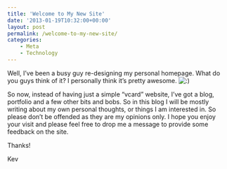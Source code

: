 ```yaml
---
title: 'Welcome to My New Site'
date: '2013-01-19T10:32:00+00:00'
layout: post
permalink: /welcome-to-my-new-site/
categories:
    - Meta
    - Technology
---
```


Well, I’ve been a busy guy re-designing my personal homepage. What do you guys think of it? I personally think it’s pretty awesome. ![:)](https://web.archive.org/web/20130707182343im_/http://kevquirk.com/wp-includes/images/smilies/icon_smile.gif)

So now, instead of having just a simple “vcard” website, I’ve got a blog, portfolio and a few other bits and bobs. So in this blog I will be mostly writing about my own personal thoughts, or things I am interested in. So please don’t be offended as they are my opinions only. I hope you enjoy your visit and please feel free to drop me a message to provide some feedback on the site.

Thanks!

Kev